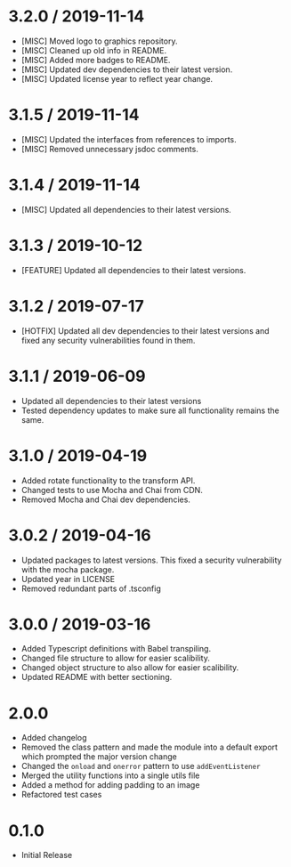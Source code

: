 3.2.0 / 2019-11-14
==================
* [MISC] Moved logo to graphics repository.
* [MISC] Cleaned up old info in README.
* [MISC] Added more badges to README.
* [MISC] Updated dev dependencies to their latest version.
* [MISC] Updated license year to reflect year change.

3.1.5 / 2019-11-14
==================
* [MISC] Updated the interfaces from references to imports.
* [MISC] Removed unnecessary jsdoc comments.

3.1.4 / 2019-11-14
==================
* [MISC] Updated all dependencies to their latest versions.

3.1.3 / 2019-10-12
==================
* [FEATURE] Updated all dependencies to their latest versions.

3.1.2 / 2019-07-17
==================
* [HOTFIX] Updated all dev dependencies to their latest versions and fixed any security vulnerabilities found in them.

3.1.1 / 2019-06-09
==================
* Updated all dependencies to their latest versions
* Tested dependency updates to make sure all functionality remains the same.

3.1.0 / 2019-04-19
==================
* Added rotate functionality to the transform API.
* Changed tests to use Mocha and Chai from CDN.
* Removed Mocha and Chai dev dependencies.

3.0.2 / 2019-04-16
==================
* Updated packages to latest versions. This fixed a security vulnerability with the mocha package.
* Updated year in LICENSE
* Removed redundant parts of .tsconfig

3.0.0 / 2019-03-16
==================

* Added Typescript definitions with Babel transpiling.
* Changed file structure to allow for easier scalibility.
* Changed object structure to also allow for easier scalibility.
* Updated README with better sectioning.

2.0.0
==================
* Added changelog
* Removed the class pattern and made the module into a default export which prompted the major version change
* Changed the `onload` and `onerror` pattern to use `addEventListener`
* Merged the utility functions into a single utils file
* Added a method for adding padding to an image
* Refactored test cases

0.1.0
==================
* Initial Release
